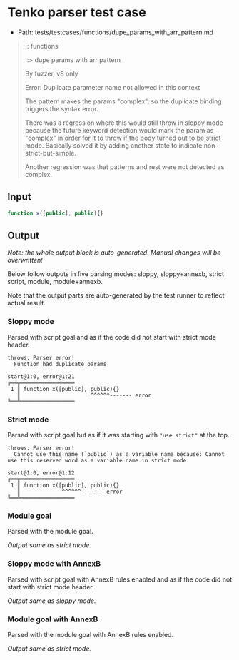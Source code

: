 # Tenko parser test case

- Path: tests/testcases/functions/dupe_params_with_arr_pattern.md

> :: functions
>
> ::> dupe params with arr pattern
>
> By fuzzer, v8 only
>
> Error: Duplicate parameter name not allowed in this context
>
> The pattern makes the params "complex", so the duplicate binding triggers the syntax error.
>
> There was a regression where this would still throw in sloppy mode because the future keyword detection would mark the param as "complex" in order for it to throw if the body turned out to be strict mode. Basically solved it by adding another state to indicate non-strict-but-simple.
>
> Another regression was that patterns and rest were not detected as complex.

## Input

`````js
function x([public], public){}
`````

## Output

_Note: the whole output block is auto-generated. Manual changes will be overwritten!_

Below follow outputs in five parsing modes: sloppy, sloppy+annexb, strict script, module, module+annexb.

Note that the output parts are auto-generated by the test runner to reflect actual result.

### Sloppy mode

Parsed with script goal and as if the code did not start with strict mode header.

`````
throws: Parser error!
  Function had duplicate params

start@1:0, error@1:21
╔══╦═════════════════
 1 ║ function x([public], public){}
   ║                      ^^^^^^------- error
╚══╩═════════════════

`````

### Strict mode

Parsed with script goal but as if it was starting with `"use strict"` at the top.

`````
throws: Parser error!
  Cannot use this name (`public`) as a variable name because: Cannot use this reserved word as a variable name in strict mode

start@1:0, error@1:12
╔══╦═════════════════
 1 ║ function x([public], public){}
   ║             ^^^^^^------- error
╚══╩═════════════════

`````

### Module goal

Parsed with the module goal.

_Output same as strict mode._

### Sloppy mode with AnnexB

Parsed with script goal with AnnexB rules enabled and as if the code did not start with strict mode header.

_Output same as sloppy mode._

### Module goal with AnnexB

Parsed with the module goal with AnnexB rules enabled.

_Output same as strict mode._
